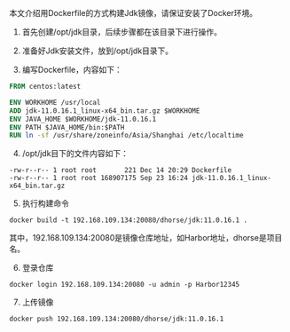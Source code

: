 本文介绍用Dockerfile的方式构建Jdk镜像，请保证安装了Docker环境。

1. 首先创建/opt/jdk目录，后续步骤都在该目录下进行操作。

2. 准备好Jdk安装文件，放到/opt/jdk目录下。

3. 编写Dockerfile，内容如下：

```Dockerfile
FROM centos:latest

ENV WORKHOME /usr/local
ADD jdk-11.0.16.1_linux-x64_bin.tar.gz $WORKHOME
ENV JAVA_HOME $WORKHOME/jdk-11.0.16.1
ENV PATH $JAVA_HOME/bin:$PATH
RUN ln -sf /usr/share/zoneinfo/Asia/Shanghai /etc/localtime
```

4. /opt/jdk目下的文件内容如下：

```shell
-rw-r--r-- 1 root root       221 Dec 14 20:29 Dockerfile
-rw-r--r-- 1 root root 168907175 Sep 23 16:24 jdk-11.0.16.1_linux-x64_bin.tar.gz
```

5. 执行构建命令

```shell
docker build -t 192.168.109.134:20080/dhorse/jdk:11.0.16.1 .
```

其中，192.168.109.134:20080是镜像仓库地址，如Harbor地址，dhorse是项目名。

6. 登录仓库

```shell
docker login 192.168.109.134:20080 -u admin -p Harbor12345
```

7. 上传镜像

```shell
docker push 192.168.109.134:20080/dhorse/jdk:11.0.16.1
```


